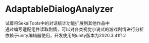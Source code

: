 # AdaptableDialogAnalyzer
试着将SekaiTools中的对话统计功能扩展到其他作品中	
通过编写适配组件读取剧情，可以对各类视觉小说式的游戏剧情进行分析	
依赖于unity编辑器使用，开发使用的unity版本为2020.3.41f1c1	
